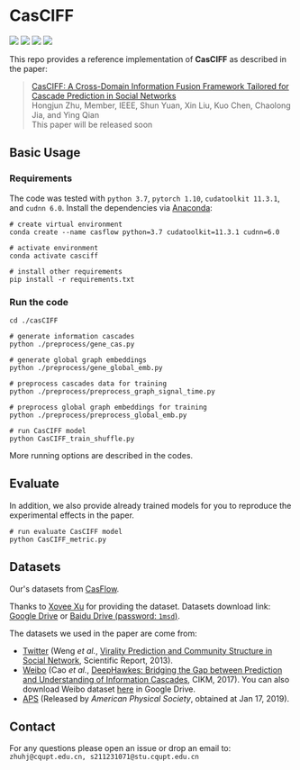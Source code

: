 # CasCIFF

![](https://img.shields.io/badge/python-3.7-green)
![](https://img.shields.io/badge/pytorch-1.10-green)
![](https://img.shields.io/badge/cudatoolkit-11.3.1-green)
![](https://img.shields.io/badge/cudnn-6.0-green)
 
This repo provides a reference implementation of **CasCIFF** as described in the paper:
> [CasCIFF: A Cross-Domain Information Fusion Framework Tailored for Cascade Prediction in Social Networks](https://arxiv.org/abs/2308.04961)  
> Hongjun Zhu, Member, IEEE, Shun Yuan, Xin Liu, Kuo Chen, Chaolong Jia, and Ying Qian  
> This paper will be released soon

## Basic Usage

### Requirements

The code was tested with `python 3.7`, `pytorch 1.10`, `cudatoolkit 11.3.1`, and `cudnn 6.0`. Install the dependencies via [Anaconda](https://www.anaconda.com/):

```shell
# create virtual environment
conda create --name casflow python=3.7 cudatoolkit=11.3.1 cudnn=6.0

# activate environment
conda activate casciff

# install other requirements
pip install -r requirements.txt
```

### Run the code
```shell
cd ./casCIFF

# generate information cascades
python ./preprocess/gene_cas.py 

# generate global graph embeddings
python ./preprocess/gene_global_emb.py 

# preprocess cascades data for training
python ./preprocess/preprocess_graph_signal_time.py

# preprocess global graph embeddings for training
python ./preprocess/preprocess_global_emb.py

# run CasCIFF model
python CasCIFF_train_shuffle.py
```
More running options are described in the codes.

## Evaluate
In addition, we also provide already trained models for you to reproduce the experimental effects in the paper.

```shell
# run evaluate CasCIFF model
python CasCIFF_metric.py
```

## Datasets


Our's datasets from [CasFlow](https://github.com/Xovee/casflow).

Thanks to [Xovee Xu](https://www.xoveexu.com/) for providing the dataset. Datasets download link: [Google Drive](https://drive.google.com/file/d/1o4KAZs19fl4Qa5LUtdnmNy57gHa15AF-/view?usp=sharing) or [Baidu Drive (password: `1msd`)](https://pan.baidu.com/s/1tWcEefxoRHj002F0s9BCTQ). 

The datasets we used in the paper are come from:

- [Twitter](http://carl.cs.indiana.edu/data/#virality2013) (Weng *et al.*, [Virality Prediction and Community Structure in Social Network](https://www.nature.com/articles/srep02522), Scientific Report, 2013).
- [Weibo](https://github.com/CaoQi92/DeepHawkes) (Cao *et al.*, [DeepHawkes: Bridging the Gap between 
Prediction and Understanding of Information Cascades](https://dl.acm.org/doi/10.1145/3132847.3132973), CIKM, 2017). You can also download Weibo dataset [here](https://drive.google.com/file/d/1fgkLeFRYQDQOKPujsmn61sGbJt6PaERF/view?usp=sharing) in Google Drive.  
- [APS](https://journals.aps.org/datasets) (Released by *American Physical Society*, obtained at Jan 17, 2019). 


## Contact

For any questions please open an issue or drop an email to: `zhuhj@cqupt.edu.cn, s211231071@stu.cqupt.edu.cn`
